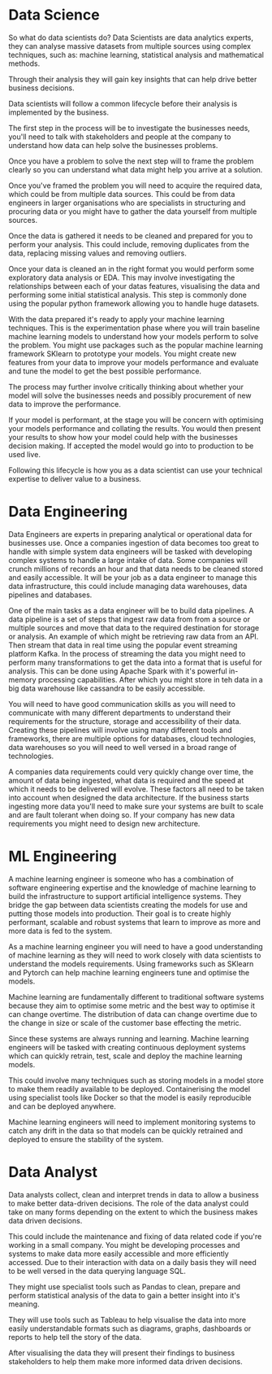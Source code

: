 # Data Science

So what do data scientists do? Data Scientists are data analytics experts, they can analyse massive datasets from multiple sources using complex techniques, such as: machine learning, statistical analysis and mathematical methods. 

Through their analysis they will gain key insights that can help drive better business decisions.

Data scientists will follow a common lifecycle before their analysis is implemented by the business. 

The first step in the process will be to investigate the businesses needs, you'll need to talk with stakeholders and people at the company to understand how data can help solve the businesses problems.

Once you have a problem to solve the next step will to frame the problem clearly so you can understand what data might help you arrive at a solution. 

Once you've framed the problem you will need to acquire the required data, which could be from multiple data sources. This could be from data engineers in larger organisations who are specialists in structuring and procuring data or you might have to gather the data yourself from multiple sources.

Once the data is gathered it needs to be cleaned and prepared for you to perform your analysis. This could include, removing duplicates from the data, replacing missing values and removing outliers. 

Once your data is cleaned an in the right format you would perform some exploratory data analysis or EDA. This may involve investigating the relationships between each of your datas features, visualising the data and performing some initial statistical analysis. This step is commonly done using the popular python framework allowing you to handle huge datasets.

With the data prepared it's ready to apply your machine learning techniques. This is the experimentation phase where you will train baseline machine learning models to understand how your models perform to solve the problem. You might use packages such as the popular machine learning framework SKlearn to prototype your models. You might create new features from your data to improve your models performance and evaluate and tune the model to get the best possible performance.

The process may further involve critically thinking about whether your model will solve the businesses needs and possibly procurement of new data to improve the performance. 

If your model is performant, at the stage you will be concern with optimising your models performance and collating the results. You would then present your results to show how your model could help with the businesses decision making. If accepted the model would go into to production to be used live.

Following this lifecycle is how you as a data scientist can use your technical expertise to deliver value to a business. 


# Data Engineering

Data Engineers are experts in preparing analytical or operational data for businesses use. Once a companies ingestion of data becomes too great to handle with simple system data engineers will be tasked with developing complex systems to handle a large intake of data. Some companies will crunch millions of records an hour and that data needs to be cleaned stored and easily accessible. It will be your job as a data engineer to manage this data infrastructure, this could include managing data warehouses, data pipelines and databases.

One of the main tasks as a data engineer will be to build data pipelines. A data pipeline is a set of steps that ingest raw data from from a source or multiple sources and move that data to the required destination for storage or analysis. An example of which might be retrieving raw data from an API. Then stream that data in real time using the popular event streaming platform Kafka. In the process of streaming the data you might need to perform many transformations to get the data into a format that is useful for analysis. This can be done using Apache Spark with it's powerful in-memory processing capabilities. After which you might store in teh data in a big data warehouse like cassandra to be easily accessible. 

You will need to have good communication skills as you will need to communicate with many different departments to understand their requirements for the structure, storage and accessibility of their data. Creating these pipelines will involve using many different tools and frameworks, there are multiple options for databases, cloud technologies, data warehouses so you will need to well versed in a broad range of technologies. 

A companies data requirements could very quickly change over time, the amount of data being ingested, what data is required and the speed at which it needs to be delivered will evolve. These factors all need to be taken into account when designed the data architecture. If the business starts ingesting more data you'll need to make sure your systems are built to scale and are fault tolerant when doing so. If your company has new data requirements you might need to design new architecture.

# ML Engineering

A machine learning engineer is someone who has a combination of software engineering expertise and the knowledge of machine learning to build the infrastructure to support artificial intelligence systems. They bridge the gap between data scientists creating the models for use and putting those models into production. Their goal is to create highly performant, scalable and robust systems that learn to improve as more and more data is fed to the system. 

As a machine learning engineer you will need to have a good understanding of machine learning as they will need to work closely with data scientists to understand the models requirements. Using frameworks such as SKlearn and Pytorch can help machine learning engineers tune and optimise the models.

Machine learning are fundamentally different to traditional software systems because they aim to optimise some metric and the best way to optimise it can change overtime. The distribution of data can change overtime due to the change in size or scale of the customer base effecting the metric. 

Since these systems are always running and learning. Machine learning engineers will be tasked with creating continuous deployment systems which can quickly retrain, test, scale and deploy the machine learning models.

This could involve many techniques such as storing models in a model store to make them readily available to be deployed. Containerising the model using specialist tools like Docker so that the model is easily reproducible and can be deployed anywhere. 

Machine learning engineers will need to implement monitoring systems to catch any drift in the data so that models can be quickly retrained and deployed to ensure the stability of the system. 

# Data Analyst

Data analysts collect, clean and interpret trends in data to allow a business to make better data-driven decisions. The role of the data analyst could take on many forms depending on the extent to which the business makes data driven decisions. 

This could include the maintenance and fixing of data related code if you're working in a small company.  You might be developing processes and systems to make data more easily accessible and more efficiently accessed. Due to their interaction with data on a daily basis they will need to be well versed in the data querying language SQL.

They might use specialist tools such as Pandas to clean, prepare and perform statistical analysis of the data to gain a better insight into it's meaning.

They will use tools such as Tableau to help visualise the data into more easily understandable formats such as diagrams, graphs, dashboards or reports to help tell the story of the data. 

After visualising the data they will present their findings to business stakeholders to help them make more informed data driven decisions. 
